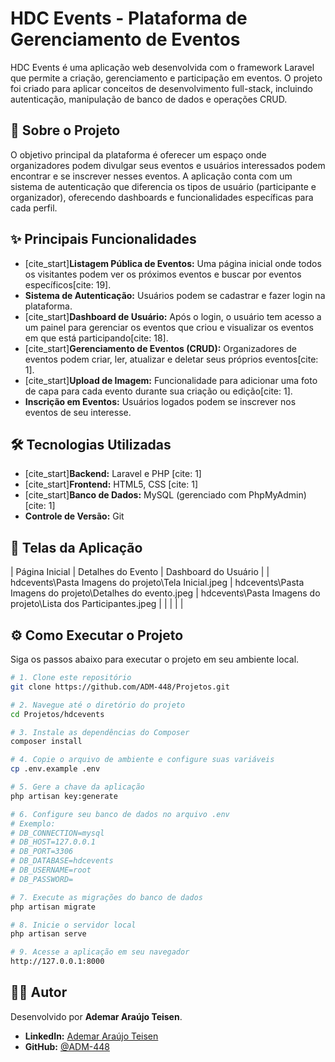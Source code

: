 # HDC Events - Plataforma de Gerenciamento de Eventos

HDC Events é uma aplicação web desenvolvida com o framework Laravel que permite a criação, gerenciamento e participação em eventos. O projeto foi criado para aplicar conceitos de desenvolvimento full-stack, incluindo autenticação, manipulação de banco de dados e operações CRUD.

## 🚀 Sobre o Projeto

O objetivo principal da plataforma é oferecer um espaço onde organizadores podem divulgar seus eventos e usuários interessados podem encontrar e se inscrever nesses eventos. A aplicação conta com um sistema de autenticação que diferencia os tipos de usuário (participante e organizador), oferecendo dashboards e funcionalidades específicas para cada perfil.

## ✨ Principais Funcionalidades

-   [cite\_start]**Listagem Pública de Eventos:** Uma página inicial onde todos os visitantes podem ver os próximos eventos e buscar por eventos específicos[cite: 19].
-   **Sistema de Autenticação:** Usuários podem se cadastrar e fazer login na plataforma.
-   [cite\_start]**Dashboard de Usuário:** Após o login, o usuário tem acesso a um painel para gerenciar os eventos que criou e visualizar os eventos em que está participando[cite: 18].
-   [cite\_start]**Gerenciamento de Eventos (CRUD):** Organizadores de eventos podem criar, ler, atualizar e deletar seus próprios eventos[cite: 1].
-   [cite\_start]**Upload de Imagem:** Funcionalidade para adicionar uma foto de capa para cada evento durante sua criação ou edição[cite: 1].
-   **Inscrição em Eventos:** Usuários logados podem se inscrever nos eventos de seu interesse.

## 🛠️ Tecnologias Utilizadas

-   [cite\_start]**Backend:** Laravel e PHP [cite: 1]
-   [cite\_start]**Frontend:** HTML5, CSS [cite: 1]
-   [cite\_start]**Banco de Dados:** MySQL (gerenciado com PhpMyAdmin) [cite: 1]
-   **Controle de Versão:** Git

## 📸 Telas da Aplicação

| Página Inicial | Detalhes do Evento | Dashboard do Usuário |
| hdcevents\Pasta Imagens do projeto\Tela Inicial.jpeg | hdcevents\Pasta Imagens do projeto\Detalhes do evento.jpeg | hdcevents\Pasta Imagens do projeto\Lista dos Participantes.jpeg |
| | | |

## ⚙️ Como Executar o Projeto

Siga os passos abaixo para executar o projeto em seu ambiente local.

```bash
# 1. Clone este repositório
git clone https://github.com/ADM-448/Projetos.git

# 2. Navegue até o diretório do projeto
cd Projetos/hdcevents

# 3. Instale as dependências do Composer
composer install

# 4. Copie o arquivo de ambiente e configure suas variáveis
cp .env.example .env

# 5. Gere a chave da aplicação
php artisan key:generate

# 6. Configure seu banco de dados no arquivo .env
# Exemplo:
# DB_CONNECTION=mysql
# DB_HOST=127.0.0.1
# DB_PORT=3306
# DB_DATABASE=hdcevents
# DB_USERNAME=root
# DB_PASSWORD=

# 7. Execute as migrações do banco de dados
php artisan migrate

# 8. Inicie o servidor local
php artisan serve

# 9. Acesse a aplicação em seu navegador
http://127.0.0.1:8000
```

## 👨‍💻 Autor

Desenvolvido por **Ademar Araújo Teisen**.

-   **LinkedIn:** [Ademar Araújo Teisen](https://www.linkedin.com/in/ademar-teisen-38588b334/)
-   **GitHub:** [@ADM-448](https://www.google.com/search?q=https://github.com/ADM-448)
